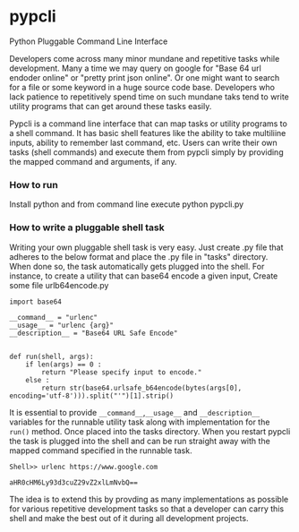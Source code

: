 # pypcli
Python Pluggable Command Line Interface

Developers come across many minor mundane and repetitive tasks while development. 
Many a time we may query on google for "Base 64 url endoder online" or "pretty print json online".
Or one might want to search for a file or some keyword in a huge source code base. 
Developers who lack patience to repetitively spend time on such mundane taks tend to 
write utility programs that can get around these tasks easily. 

Pypcli is a command line interface that can map tasks or utility programs to a 
shell command. It has basic shell features like the ability to take 
multiliine inputs, ability to remember last command, etc. 
Users can write their own tasks (shell commands) and execute them from pypcli 
simply by providing the mapped command and arguments, if any.


### How to run
 
 Install python and from command line execute
 python pypcli.py
 
### How to write a pluggable shell task

Writing your own pluggable shell task is very easy. Just create .py file that adheres to the below format
and place the .py file in "tasks" directory. When done so, the task automatically gets plugged into the shell.
For instance, to create a utility that can base64 encode a given input, Create some file urlb64encode.py

```
import base64

__command__ = "urlenc"
__usage__ = "urlenc {arg}"
__description__ = "Base64 URL Safe Encode"


def run(shell, args): 
	if len(args) == 0 :
		return "Please specify input to encode."
	else :			
		return str(base64.urlsafe_b64encode(bytes(args[0], encoding='utf-8'))).split("'")[1].strip()	
```
	
It is essential to provide `__command__`,`__usage__` and `__description__` variables for the runnable utility task along with
implementation for the `run()` method. Once placed into the tasks directory. When you restart pypcli the task is plugged into the
shell and can be run straight away with the mapped command specified in the runnable task.

```
Shell>> urlenc https://www.google.com

aHR0cHM6Ly93d3cuZ29vZ2xlLmNvbQ==
```

The idea is to extend this by provding as many implementations as possible for various repetitive development tasks
so that a developer can carry this shell and make the best out of it during all development projects. 








